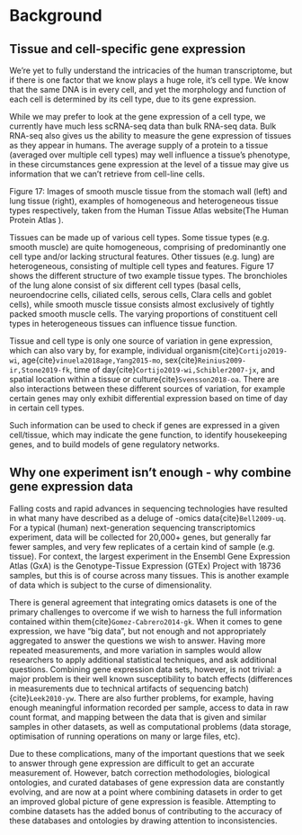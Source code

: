 # Background

## Tissue and cell-specific gene expression
[//]: # (TODO: Cite transcriptome confusion)
[//]: # (TODO: Make sure I have mentioned transcriptome: do it in an aside if I haven't already)

We’re yet to fully understand the intricacies of the human transcriptome, but if there is one factor that we know plays a huge role, it’s cell type. 
We know that the same DNA is in every cell, and yet the morphology and function of each cell is determined by its cell type, due to its gene expression. 

While we may prefer to look at the gene expression of a cell type, we currently have much less scRNA-seq data than bulk RNA-seq data.
Bulk RNA-seq also gives us the ability to measure the gene expression of tissues as they appear in humans. 
The average supply of a protein to a tissue (averaged over multiple cell types) may well influence a tissue’s phenotype, in these circumstances gene expression at the level of a tissue may give us information that we can’t retrieve from cell-line cells.

[//]: # (TODO: ADd in image, cite and cross-ref)
Figure 17:  Images of smooth muscle tissue from the stomach wall (left) and lung tissue (right), examples of homogeneous and heterogeneous tissue types respectively, taken from the Human Tissue Atlas website(The Human Protein Atlas ).

Tissues can be made up of various cell types. 
Some tissue types (e.g. smooth muscle) are quite homogeneous, comprising of predominantly one cell type and/or lacking structural features. 
Other tissues (e.g. lung) are heterogeneous, consisting of multiple cell types and features. Figure 17 shows the different structure of two example tissue types. 
The bronchioles of the lung alone consist of six different cell types (basal cells, neuroendocrine cells, ciliated cells, serous cells, Clara cells and goblet cells), while smooth muscle tissue consists almost exclusively of tightly packed smooth muscle cells. 
The varying proportions of constituent cell types in heterogeneous tissues can influence tissue function.

Tissue and cell type is only one source of variation in gene expression, which can also vary by, for example, individual organism{cite}`Cortijo2019-wi`, age{cite}`vinuela2018age,Yang2015-mo`, sex{cite}`Reinius2009-ir,Stone2019-fk`, time of day{cite}`Cortijo2019-wi,Schibler2007-jx`, and spatial location within a tissue or culture{cite}`Svensson2018-oa`. 
There are also interactions between these different sources of variation, for example certain genes may only exhibit differential expression based on time of day in certain cell types.

Such information can be used to check if genes are expressed in a given cell/tissue, which may indicate the gene function, to identify housekeeping genes, and to build models of gene regulatory networks. 

## Why one experiment isn’t enough - why combine gene expression data
Falling costs and rapid advances in sequencing technologies have resulted in what many have described as a deluge of -omics data{cite}`Bell2009-uq`. 
For a typical (human) next-generation sequencing transcriptomics experiment, data will be collected for 20,000+ genes, but generally far fewer samples, and very few replicates of a certain kind of sample (e.g. tissue). 
For context, the largest experiment in the Ensembl Gene Expression Atlas (GxA) is the Genotype-Tissue Expression (GTEx) Project with 18736 samples, but this is of course across many tissues. 
This is another example of data which is subject to the curse of dimensionality.

There is general agreement that integrating omics datasets is one of the primary challenges to overcome if we wish to harness the full information contained within them{cite}`Gomez-Cabrero2014-gk`. 
When it comes to gene expression, we have “big data”, but not enough and not appropriately aggregated to answer the questions we wish to answer. 
Having more repeated measurements, and more variation in samples would allow researchers to apply additional statistical techniques, and ask additional questions. 
Combining gene expression data sets, however, is not trivial: a major problem is their well known susceptibility to batch effects (differences in measurements due to technical artifacts of sequencing batch) {cite}`Leek2010-yw`. 
There are also further problems, for example, having enough meaningful information recorded per sample, access to data in raw count format, and mapping between the data that is given and similar samples in other datasets, as well as computational problems (data storage, optimisation of running operations on many or large files, etc). 

Due to these complications, many of the important questions that we seek to answer through gene expression are difficult to get an accurate measurement of. 
However, batch correction methodologies, biological ontologies, and curated databases of gene expression data are constantly evolving, and are now at a point where combining datasets in order to get an improved global picture of gene expression is feasible. 
Attempting to combine datasets has the added bonus of contributing to the accuracy of these databases and ontologies by drawing attention to inconsistencies.
